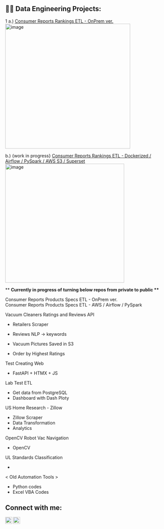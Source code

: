 <h1>

<h2>👨‍💻 Data Engineering Projects:</h2>

1 a.) <a href= https://github.com/kwoolaid725/cr-rankings-etl-onprem> Consumer Reports Rankings ETL - OnPrem ver. </a> <br>
<img width="397" alt="image" src="https://github.com/kwoolaid725/kwoolaid725/assets/107806433/e2df16f6-9e73-4975-8a7f-8d9efe5e2286">



 b.) {work in progress} <a href= https://github.com/kwoolaid725/cr-rankings-etl-pipeline> Consumer Reports Rankings ETL - Dockerized / Airflow / PySpark / AWS S3 / Superset </a>
<img width="378" alt="image" src="https://github.com/kwoolaid725/kwoolaid725/assets/107806433/6c6f7115-0d67-4ebf-8baf-d11bfba3b9de">



** <b>Currently in progress of turning below repos from private to public ** </b>

Consumer Reports Products Specs ETL - OnPrem ver. <br>
Consumer Reports Products Specs ETL - AWS / Airflow / PySpark  

Vacuum Cleaners Ratings and Reviews API
  - Retailers Scraper

  - Reviews NLP -> keywords
  - Vacuum Pictures Saved in S3
  - Order by Highest Ratings
    
Test Creating Web
  - FastAPI + HTMX + JS
    
Lab Test ETL 
  - Get data from PostgreSQL
  - Dashboard with Dash Ploty

US Home Research - Zillow
 - Zillow Scraper
 - Data Transformation
 - Analytics

OpenCV Robot Vac Navigation
 - OpenCV

UL Standards Classification



 - 


< Old Automation Tools > 

- Python codes
- Excel VBA Codes
  



<h2> Connect with me:</h2>


[<img align="left" alt="JoshMadakor | LinkedIn" width="22px" src="https://cdn.jsdelivr.net/npm/simple-icons@v3/icons/linkedin.svg" />][linkedin]
[<img align="left" alt="JoshMadakor | Instagram" width="22px" src="https://cdn.jsdelivr.net/npm/simple-icons@v3/icons/instagram.svg" />][instagram]

[instagram]: https://www.instagram.com/woohyun._k/
[linkedin]: https://linkedin.com/in/woohyun-kim

<!--
**joshmadakor1/joshmadakor1** is a ✨ _special_ ✨ repository because its `README.md` (this file) appears on your GitHub profile.

Here are some ideas to get you started:

- 🔭 I’m currently working on ...
- 🌱 I’m currently learning ...
- 👯 I’m looking to collaborate on ...
- 🤔 I’m looking for help with ...
- 💬 Ask me about ...
- 📫 How to reach me: ...
- 😄 Pronouns: ...
- ⚡ Fun fact: ...
-->
